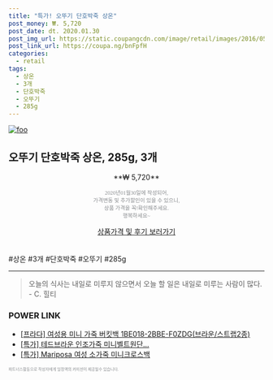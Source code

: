 ```yaml
--- 
title: "특가! 오뚜기 단호박죽 상온" 
post_money: ₩. 5,720 
post_date: dt. 2020.01.30 
post_img_url: https://static.coupangcdn.com/image/retail/images/2016/05/20/16/9/3a6f6dcd-800f-4042-8b56-00f191e3c788.jpg 
post_link_url: https://coupa.ng/bnFpfH 
categories: 
  - retail 
tags: 
  - 상온 
  - 3개 
  - 단호박죽 
  - 오뚜기 
  - 285g 
--- 
```

[![foo](https://static.coupangcdn.com/image/retail/images/2016/05/20/16/9/3a6f6dcd-800f-4042-8b56-00f191e3c788.jpg)](https://coupa.ng/bnFpfH) 

## 오뚜기 단호박죽 상온, 285g, 3개 
<p style="text-align: center;">**₩ 5,720**</p> 
<p style="text-align: center;"><span style="color: #898c8f; font-family: Georgia,Times,serif; font-size: 0.75em;">2020년01월30일에 작성되어, <br>가격변동 및 추가할인이 있을 수 있으니,<br> 상품 가격을 꼭!확인해주세요.<br>행복하세요~</span> 
</p>	 
<div markdown="0" style="text-align: center;"><a href="https://coupa.ng/bnFpfH" class="btn btn--success">상품가격 및 후기 보러가기</a></div> 
<br><br> 
  #상온 #3개 #단호박죽 #오뚜기 #285g 
<hr> 

> 오늘의 식사는 내일로 미루지 않으면서 오늘 할 일은 내일로 미루는 사람이 많다. - C. 힐티 


### POWER LINK

* <a href="https://blog.naver.com/sakai111/221785585829" target="_blank">[프라다] 여성용 미니 가죽 버킷백 1BE018-2BBE-F0ZDG(브라운/스트랩2종)</a>
* <a href="https://blog.naver.com/santokki14/221790309299" target="_blank">[특가] 테드브라운 인조가죽 미니벨트원단...</a>
* <a href="https://blog.naver.com/sakai111/221788262341" target="_blank">[특가] Mariposa 여성 소가죽 미니크로스백</a>

<span style="color: #898c8f; font-family: Georgia,Times,serif; font-size: 0.55em;">파트너스활동으로 작성자에게 일정액의 커미션이 제공될수 있습니다.</span> 
